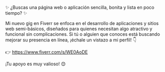 ✨ ¿Buscas una página web o aplicación sencilla, bonita y lista en poco tiempo? ✨

Mi nuevo gig en Fiverr se enfoca en el desarrollo de aplicaciones y sitios web semi-básicos, diseñados para quienes necesitan algo atractivo y funcional sin complicaciones. Si tú o alguien que conoces está buscando mejorar su presencia en línea, ¡échale un vistazo a mi perfil! 👇

👉 https://www.fiverr.com/s/WE0AoDE

¡Tu apoyo es muy valioso! 😊
